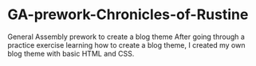 # GA-prework-Chronicles-of-Rustine
General Assembly prework to create a blog theme
After going through a practice exercise learning how to create a blog theme, I created my own blog theme with basic HTML and CSS.
